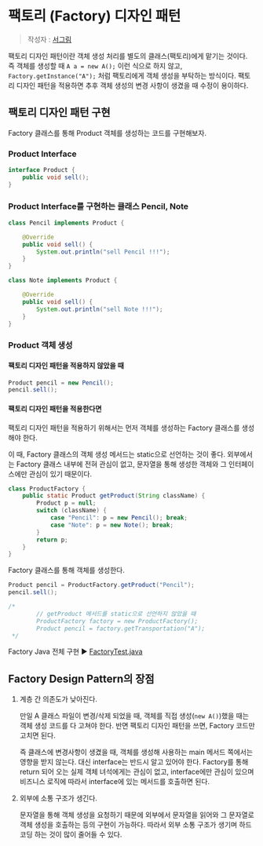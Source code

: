 # 팩토리 (Factory) 디자인 패턴

> 작성자 : [서그림](https://github.com/Seogeurim)

팩토리 디자인 패턴이란 객체 생성 처리를 별도의 클래스(팩토리)에게 맡기는 것이다. 즉 객체를 생성할 때 `A a = new A();` 이런 식으로 하지 않고, `Factory.getInstance("A");` 처럼 팩토리에게 객체 생성을 부탁하는 방식이다. 팩토리 디자인 패턴을 적용하면 추후 객체 생성의 변경 사항이 생겼을 때 수정이 용이하다.

## 팩토리 디자인 패턴 구현

Factory 클래스를 통해 Product 객체를 생성하는 코드를 구현해보자.

### Product Interface

```java
interface Product {
    public void sell();
}
```

### Product Interface를 구현하는 클래스 Pencil, Note

```java
class Pencil implements Product {

    @Override
    public void sell() {
        System.out.println("sell Pencil !!!");
    }
}

class Note implements Product {

    @Override
    public void sell() {
        System.out.println("sell Note !!!");
    }
}
```

### Product 객체 생성

#### 팩토리 디자인 패턴을 적용하지 않았을 때

```java
Product pencil = new Pencil();
pencil.sell();
```

#### 팩토리 디자인 패턴을 적용한다면

팩토리 디자인 패턴을 적용하기 위해서는 먼저 객체를 생성하는 Factory 클래스를 생성해야 한다.

이 때, Factory 클래스의 객체 생성 메서드는 static으로 선언하는 것이 좋다. 외부에서는 Factory 클래스 내부에 전혀 관심이 없고, 문자열을 통해 생성한 객체와 그 인터페이스에만 관심이 있기 때문이다.

```java
class ProductFactory {
    public static Product getProduct(String className) {
        Product p = null;
        switch (className) {
            case "Pencil": p = new Pencil(); break;
            case "Note": p = new Note(); break;
        }
        return p;
    }
}
```

Factory 클래스를 통해 객체를 생성한다.

```java
Product pencil = ProductFactory.getProduct("Pencil");
pencil.sell();

/*
        // getProduct 메서드를 static으로 선언하지 않았을 때
        ProductFactory factory = new ProductFactory();
        Product pencil = factory.getTransportation("A");
 */
```

Factory Java 전체 구현 ▶️ [FactoryTest.java](./code/FactoryJava/FactoryTest.java)

## Factory Design Pattern의 장점

1. 계층 간 의존도가 낮아진다.

   만일 A 클래스 파일이 변경/삭제 되었을 때, 객체를 직접 생성(`new A()`)했을 때는 객체 생성 코드를 다 고쳐야 한다. 반면 팩토리 디자인 패턴을 쓰면, Factory 코드만 고치면 된다.

   즉 클래스에 변경사항이 생겼을 때, 객체를 생성해 사용하는 main 메서드 쪽에서는 영향을 받지 않는다. 대신 interface는 반드시 알고 있어야 한다. Factory를 통해 return 되어 오는 실제 객체 녀석에게는 관심이 없고, interface에만 관심이 있으며 비즈니스 로직에 따라서 interface에 있는 메서드를 호출하면 된다.

2. 외부에 소통 구조가 생긴다.

   문자열을 통해 객체 생성을 요청하기 때문에 외부에서 문자열을 읽어와 그 문자열로 객체 생성을 호출하는 등의 구현이 가능하다. 따라서 외부 소통 구조가 생기며 하드코딩 하는 것이 많이 줄어들 수 있다.
